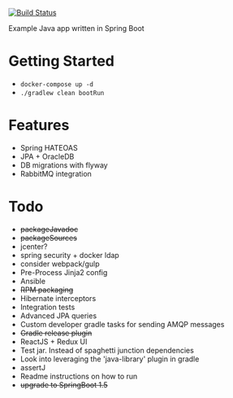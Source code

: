 [![Build Status](https://travis-ci.org/w4tson/blackfriar.svg?branch=master)](https://travis-ci.org/w4tson/blackfriar)

Example Java app written in Spring Boot

# Getting Started


 * `docker-compose up -d`
 * `./gradlew clean bootRun`

# Features

 *  Spring HATEOAS
 *  JPA + OracleDB
 *  DB migrations with flyway
 *  RabbitMQ integration


# Todo

 * ~~packageJavadoc~~ 
 * ~~packageSources~~
 * jcenter?
 * spring security + docker ldap
 * consider webpack/gulp
 * Pre-Process Jinja2 config
 * Ansible
 * ~~RPM packaging~~
 * Hibernate interceptors
 * Integration tests
 * Advanced JPA queries
 * Custom developer gradle tasks for sending AMQP messages
 * ~~Gradle release plugin~~
 * ReactJS + Redux UI
 * Test jar. Instead of spaghetti junction dependencies 
 * Look into leveraging the 'java-library' plugin in gradle   
 * assertJ 
 * Readme instructions on how to run 
 * ~~upgrade to SpringBoot 1.5~~
	
